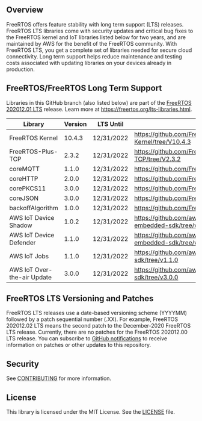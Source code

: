 ## Overview
FreeRTOS offers feature stability with long term support (LTS) releases. FreeRTOS LTS libraries come with security updates and critical bug fixes to the FreeRTOS kernel and IoT libraries listed below for two years, and are maintained by AWS for the benefit of the FreeRTOS community. With FreeRTOS LTS, you get a complete set of libraries needed for secure cloud connectivity. Long term support helps reduce maintenance and testing costs associated with updating libraries on your devices already in production.

## FreeRTOS/FreeRTOS Long Term Support

Libraries in this GitHub branch (also listed below) are part of the [FreeRTOS 202012.01 LTS](https://github.com/FreeRTOS/FreeRTOS-LTS/tree/202012-LTS) release. Learn more at https://freertos.org/lts-libraries.html.

| Library                     | Version | LTS Until  | LTS Repo URL                                                                |
|-------------------------    |---------|------------|---------------------------------------------------------------------------  |
| FreeRTOS Kernel             | 10.4.3  | 12/31/2022 | https://github.com/FreeRTOS/FreeRTOS-Kernel/tree/V10.4.3                    |
| FreeRTOS-Plus-TCP           | 2.3.2   | 12/31/2022 | https://github.com/FreeRTOS/FreeRTOS-Plus-TCP/tree/V2.3.2                   |
| coreMQTT                    | 1.1.0   | 12/31/2022 | https://github.com/FreeRTOS/coreMQTT/tree/v1.1.0                            |
| coreHTTP                    | 2.0.0   | 12/31/2022 | https://github.com/FreeRTOS/coreHTTP/tree/v2.0.0                            |
| corePKCS11                  | 3.0.0   | 12/31/2022 | https://github.com/FreeRTOS/corePKCS11/tree/v3.0.0                          |
| coreJSON                    | 3.0.0   | 12/31/2022 | https://github.com/FreeRTOS/coreJSON/tree/v3.0.0                            |
| backoffAlgorithm            | 1.0.0   | 12/31/2022 | https://github.com/FreeRTOS/backoffAlgorithm/tree/v1.0.0                    |
| AWS IoT Device Shadow       | 1.0.2   | 12/31/2022 | https://github.com/aws/Device-Shadow-for-AWS-IoT-embedded-sdk/tree/v1.0.2   |
| AWS IoT Device Defender     | 1.1.0   | 12/31/2022 | https://github.com/aws/Device-Defender-for-AWS-IoT-embedded-sdk/tree/v1.1.0 |
| AWS IoT Jobs                | 1.1.0   | 12/31/2022 | https://github.com/aws/Jobs-for-AWS-IoT-embedded-sdk/tree/v1.1.0            |
| AWS IoT Over-the-air Update | 3.0.0   | 12/31/2022 | https://github.com/aws/ota-for-aws-iot-embedded-sdk/tree/v3.0.0             |

## FreeRTOS LTS Versioning and Patches

FreeRTOS LTS releases use a date-based versioning scheme (YYYYMM) followed by a patch sequential number (.XX). For example, FreeRTOS 202012.02 LTS means the second patch to the December-2020 FreeRTOS LTS release. Currently, there are no patches for the FreeRTOS 202012.00 LTS release. You can subscribe to [GitHub notifications](https://docs.github.com/en/free-pro-team@latest/github/managing-subscriptions-and-notifications-on-github/about-notifications) to receive information on patches or other updates to this repository.   

## Security

See [CONTRIBUTING](CONTRIBUTING.md#security-issue-notifications) for more information.

## License

This library is licensed under the MIT License. See the [LICENSE](LICENSE.md) file.

